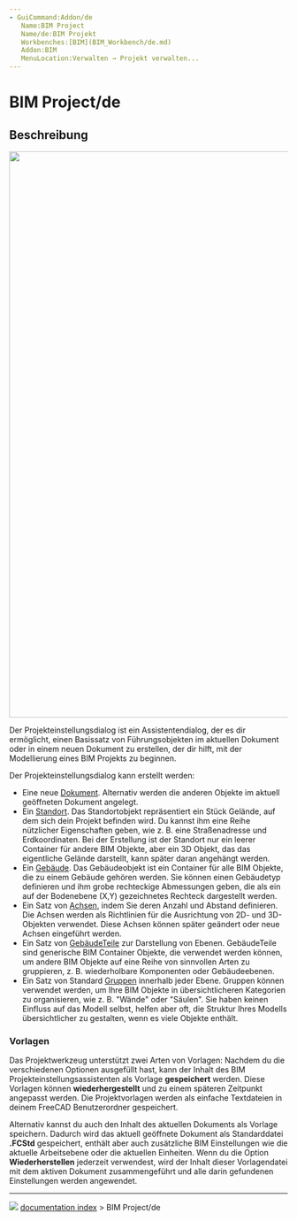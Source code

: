 ```yaml
---
- GuiCommand:Addon/de
   Name:BIM Project
   Name/de:BIM Projekt
   Workbenches:[BIM](BIM_Workbench/de.md)
   Addon:BIM
   MenuLocation:Verwalten → Projekt verwalten...
---
```


# BIM Project/de

## Beschreibung

<img alt="" src=images/BIM_project_screenshot.png  style="width:1024px;">

Der Projekteinstellungsdialog ist ein Assistentendialog, der es dir ermöglicht, einen Basissatz von Führungsobjekten im aktuellen Dokument oder in einem neuen Dokument zu erstellen, der dir hilft, mit der Modellierung eines BIM Projekts zu beginnen.

Der Projekteinstellungsdialog kann erstellt werden:

-   Eine neue [Dokument](Document_structure/de.md). Alternativ werden die anderen Objekte im aktuell geöffneten Dokument angelegt.
-   Ein [Standort](Arch_Site/de.md). Das Standortobjekt repräsentiert ein Stück Gelände, auf dem sich dein Projekt befinden wird. Du kannst ihm eine Reihe nützlicher Eigenschaften geben, wie z. B. eine Straßenadresse und Erdkoordinaten. Bei der Erstellung ist der Standort nur ein leerer Container für andere BIM Objekte, aber ein 3D Objekt, das das eigentliche Gelände darstellt, kann später daran angehängt werden.
-   Ein [Gebäude](Arch_Building/de.md). Das Gebäudeobjekt ist ein Container für alle BIM Objekte, die zu einem Gebäude gehören werden. Sie können einen Gebäudetyp definieren und ihm grobe rechteckige Abmessungen geben, die als ein auf der Bodenebene (X,Y) gezeichnetes Rechteck dargestellt werden.
-   Ein Satz von [Achsen](Arch_Axis/de.md), indem Sie deren Anzahl und Abstand definieren. Die Achsen werden als Richtlinien für die Ausrichtung von 2D- und 3D-Objekten verwendet. Diese Achsen können später geändert oder neue Achsen eingeführt werden.
-   Ein Satz von [GebäudeTeile](Arch_BuildingPart/de.md) zur Darstellung von Ebenen. GebäudeTeile sind generische BIM Container Objekte, die verwendet werden können, um andere BIM Objekte auf eine Reihe von sinnvollen Arten zu gruppieren, z. B. wiederholbare Komponenten oder Gebäudeebenen.
-   Ein Satz von Standard [Gruppen](Std_Group/de.md) innerhalb jeder Ebene. Gruppen können verwendet werden, um Ihre BIM Objekte in übersichtlicheren Kategorien zu organisieren, wie z. B. \"Wände\" oder \"Säulen\". Sie haben keinen Einfluss auf das Modell selbst, helfen aber oft, die Struktur Ihres Modells übersichtlicher zu gestalten, wenn es viele Objekte enthält.

### Vorlagen

Das Projektwerkzeug unterstützt zwei Arten von Vorlagen: Nachdem du die verschiedenen Optionen ausgefüllt hast, kann der Inhalt des BIM Projekteinstellungsassistenten als Vorlage **gespeichert** werden. Diese Vorlagen können **wiederhergestellt** und zu einem späteren Zeitpunkt angepasst werden. Die Projektvorlagen werden als einfache Textdateien in deinem FreeCAD Benutzerordner gespeichert.

Alternativ kannst du auch den Inhalt des aktuellen Dokuments als Vorlage speichern. Dadurch wird das aktuell geöffnete Dokument als Standarddatei **.FCStd** gespeichert, enthält aber auch zusätzliche BIM Einstellungen wie die aktuelle Arbeitsebene oder die aktuellen Einheiten. Wenn du die Option **Wiederherstellen** jederzeit verwendest, wird der Inhalt dieser Vorlagendatei mit dem aktiven Dokument zusammengeführt und alle darin gefundenen Einstellungen werden angewendet.



---
![](images/Button_right.svg) [documentation index](../README.md) > BIM Project/de
